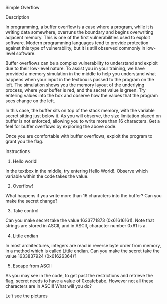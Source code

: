 Simple Overflow

Description

In programming, a buffer overflow is a case where a program, while it is writing data somewhere, overruns the boundary and begins overwriting adjacent memory. This is one of the first vulnerabilities used to exploit software. Modern programming languages tend to provide protection against this type of vulnerability, but it is still observed commonly in low-level software.

Buffer overflows can be a complex vulnerability to understand and exploit due to their low-level nature. To assist you in your training, we have provided a memory simulation in the middle to help you understand what happens when your input in the textbox is passed to the program on the left. The simulation shows you the memory layout of the underlying process, where your buffer is red, and the secret value is green. Try entering values into the box and observe how the values that the program sees change on the left.

In this case, the buffer sits on top of the stack memory, with the variable secret sitting just below it. As you will observe, the size limitation placed on buffer is not enforced, allowing you to write more than 16 characters. Get a feel for buffer overflows by exploring the above code.

Once you are comfortable with buffer overflows, exploit the program to grant you the flag.


Instructions

1. Hello world!

In the textbox in the middle, try entering Hello World!. Observe which variable within the code takes the value.

2. Overflow!

What happens if you write more than 16 characters into the buffer? Can you make the secret change?

3. Take control

Can you make secret take the value 1633771873 (0x61616161). Note that strings are stored in ASCII, and in ASCII, character number 0x61 is a.

4. Little endian

In most architectures, integers are read in reverse byte order from memory, in a method which is called Little endian. Can you make the secret take the value 1633837924 (0x61626364)?

5. Escape from ASCII

As you may see in the code, to get past the restrictions and retrieve the flag, secret needs to have a value of 0xcafebabe. However not all these characters are in ASCII! What will you do?

Le't see the pictures 